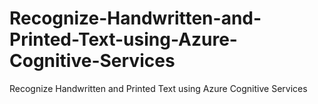 # Recognize-Handwritten-and-Printed-Text-using-Azure-Cognitive-Services
Recognize Handwritten and Printed Text using Azure Cognitive Services
